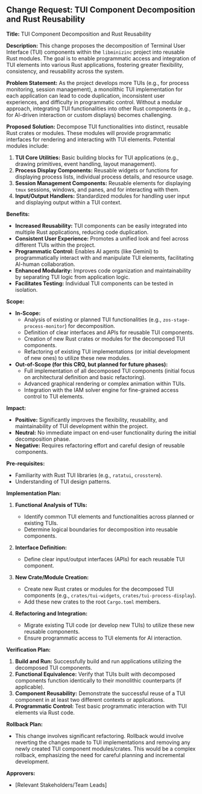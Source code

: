 ## Change Request: TUI Component Decomposition and Rust Reusability

**Title:** TUI Component Decomposition and Rust Reusability

**Description:**
This change proposes the decomposition of Terminal User Interface (TUI) components within the `libminizinc` project into reusable Rust modules. The goal is to enable programmatic access and integration of TUI elements into various Rust applications, fostering greater flexibility, consistency, and reusability across the system.

**Problem Statement:**
As the project develops more TUIs (e.g., for process monitoring, session management), a monolithic TUI implementation for each application can lead to code duplication, inconsistent user experiences, and difficulty in programmatic control. Without a modular approach, integrating TUI functionalities into other Rust components (e.g., for AI-driven interaction or custom displays) becomes challenging.

**Proposed Solution:**
Decompose TUI functionalities into distinct, reusable Rust crates or modules. These modules will provide programmatic interfaces for rendering and interacting with TUI elements. Potential modules include:
1.  **TUI Core Utilities:** Basic building blocks for TUI applications (e.g., drawing primitives, event handling, layout management).
2.  **Process Display Components:** Reusable widgets or functions for displaying process lists, individual process details, and resource usage.
3.  **Session Management Components:** Reusable elements for displaying `tmux` sessions, windows, and panes, and for interacting with them.
4.  **Input/Output Handlers:** Standardized modules for handling user input and displaying output within a TUI context.

**Benefits:**
*   **Increased Reusability:** TUI components can be easily integrated into multiple Rust applications, reducing code duplication.
*   **Consistent User Experience:** Promotes a unified look and feel across different TUIs within the project.
*   **Programmatic Control:** Enables AI agents (like Gemini) to programmatically interact with and manipulate TUI elements, facilitating AI-human collaboration.
*   **Enhanced Modularity:** Improves code organization and maintainability by separating TUI logic from application logic.
*   **Facilitates Testing:** Individual TUI components can be tested in isolation.

**Scope:**
*   **In-Scope:**
    *   Analysis of existing or planned TUI functionalities (e.g., `zos-stage-process-monitor`) for decomposition.
    *   Definition of clear interfaces and APIs for reusable TUI components.
    *   Creation of new Rust crates or modules for the decomposed TUI components.
    *   Refactoring of existing TUI implementations (or initial development of new ones) to utilize these new modules.
*   **Out-of-Scope (for this CRQ, but planned for future phases):**
    *   Full implementation of all decomposed TUI components (initial focus on architectural definition and basic refactoring).
    *   Advanced graphical rendering or complex animation within TUIs.
    *   Integration with the IAM solver engine for fine-grained access control to TUI elements.

**Impact:**
*   **Positive:** Significantly improves the flexibility, reusability, and maintainability of TUI development within the project.
*   **Neutral:** No immediate impact on end-user functionality during the initial decomposition phase.
*   **Negative:** Requires refactoring effort and careful design of reusable components.

**Pre-requisites:**
*   Familiarity with Rust TUI libraries (e.g., `ratatui`, `crossterm`).
*   Understanding of TUI design patterns.

**Implementation Plan:**

1.  **Functional Analysis of TUIs:**
    *   Identify common TUI elements and functionalities across planned or existing TUIs.
    *   Determine logical boundaries for decomposition into reusable components.

2.  **Interface Definition:**
    *   Define clear input/output interfaces (APIs) for each reusable TUI component.

3.  **New Crate/Module Creation:**
    *   Create new Rust crates or modules for the decomposed TUI components (e.g., `crates/tui-widgets`, `crates/tui-process-display`).
    *   Add these new crates to the root `Cargo.toml` members.

4.  **Refactoring and Integration:**
    *   Migrate existing TUI code (or develop new TUIs) to utilize these new reusable components.
    *   Ensure programmatic access to TUI elements for AI interaction.

**Verification Plan:**
1.  **Build and Run:** Successfully build and run applications utilizing the decomposed TUI components.
2.  **Functional Equivalence:** Verify that TUIs built with decomposed components function identically to their monolithic counterparts (if applicable).
3.  **Component Reusability:** Demonstrate the successful reuse of a TUI component in at least two different contexts or applications.
4.  **Programmatic Control:** Test basic programmatic interaction with TUI elements via Rust code.

**Rollback Plan:**
*   This change involves significant refactoring. Rollback would involve reverting the changes made to TUI implementations and removing any newly created TUI component modules/crates. This would be a complex rollback, emphasizing the need for careful planning and incremental development.

**Approvers:**
*   [Relevant Stakeholders/Team Leads]
